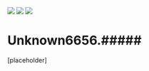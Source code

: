 [![](https://img.shields.io/github/downloads/Unknown6656-Megacorp/Unknown6656.#####/total)](https://github.com/Unknown6656-Megacorp/Unknown6656.#####/releases)
[![](https://img.shields.io/nuget/vpre/Unknown6656.#####)](https://www.nuget.org/packages/Unknown6656.#####/)
[![](https://img.shields.io/nuget/dt/Unknown6656.#####)](https://www.nuget.org/packages/Unknown6656.#####/)

# Unknown6656.#####

[placeholder]
